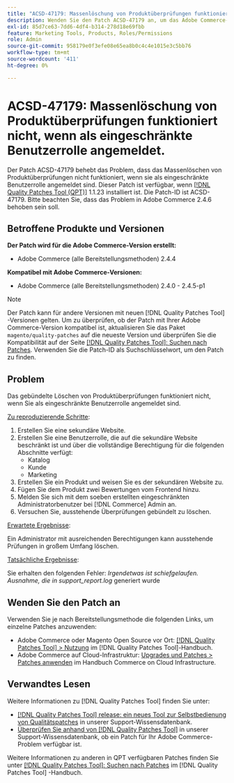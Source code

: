 ```yaml
---
title: "ACSD-47179: Massenlöschung von Produktüberprüfungen funktioniert nicht, wenn als eingeschränkte Benutzerrolle angemeldet."
description: Wenden Sie den Patch ACSD-47179 an, um das Adobe Commerce-Problem zu beheben, bei dem das Massenlöschen von Produktüberprüfungen nicht funktioniert, wenn Sie als eingeschränkte Benutzerrolle angemeldet sind.
exl-id: 85d7ce63-7dd6-4df4-b314-278d18e69fbb
feature: Marketing Tools, Products, Roles/Permissions
role: Admin
source-git-commit: 958179e0f3efe08e65ea8b0c4c4e1015e3c5bb76
workflow-type: tm+mt
source-wordcount: '411'
ht-degree: 0%

---
```


# ACSD-47179: Massenlöschung von Produktüberprüfungen funktioniert nicht, wenn als eingeschränkte Benutzerrolle angemeldet.

Der Patch ACSD-47179 behebt das Problem, dass das Massenlöschen von Produktüberprüfungen nicht funktioniert, wenn sie als eingeschränkte Benutzerrolle angemeldet sind. Dieser Patch ist verfügbar, wenn [[!DNL Quality Patches Tool (QPT)]](/help/announcements/adobe-commerce-announcements/magento-quality-patches-released-new-tool-to-self-serve-quality-patches.md) 1.1.23 installiert ist. Die Patch-ID ist ACSD-47179. Bitte beachten Sie, dass das Problem in Adobe Commerce 2.4.6 behoben sein soll.

## Betroffene Produkte und Versionen

**Der Patch wird für die Adobe Commerce-Version erstellt:**

* Adobe Commerce (alle Bereitstellungsmethoden) 2.4.4

**Kompatibel mit Adobe Commerce-Versionen:**

* Adobe Commerce (alle Bereitstellungsmethoden) 2.4.0 - 2.4.5-p1

>[!NOTE]
>
>Der Patch kann für andere Versionen mit neuen [!DNL Quality Patches Tool] -Versionen gelten. Um zu überprüfen, ob der Patch mit Ihrer Adobe Commerce-Version kompatibel ist, aktualisieren Sie das Paket `magento/quality-patches` auf die neueste Version und überprüfen Sie die Kompatibilität auf der Seite [[!DNL Quality Patches Tool]: Suchen nach Patches](https://experienceleague.adobe.com/tools/commerce-quality-patches/index.html). Verwenden Sie die Patch-ID als Suchschlüsselwort, um den Patch zu finden.

## Problem

Das gebündelte Löschen von Produktüberprüfungen funktioniert nicht, wenn Sie als eingeschränkte Benutzerrolle angemeldet sind.

<u>Zu reproduzierende Schritte</u>:

1. Erstellen Sie eine sekundäre Website.
1. Erstellen Sie eine Benutzerrolle, die auf die sekundäre Website beschränkt ist und über die vollständige Berechtigung für die folgenden Abschnitte verfügt:
   * Katalog
   * Kunde
   * Marketing
1. Erstellen Sie ein Produkt und weisen Sie es der sekundären Website zu.
1. Fügen Sie dem Produkt zwei Bewertungen vom Frontend hinzu.
1. Melden Sie sich mit dem soeben erstellten eingeschränkten Administratorbenutzer bei [!DNL Commerce] Admin an.
1. Versuchen Sie, ausstehende Überprüfungen gebündelt zu löschen.

<u>Erwartete Ergebnisse</u>:

Ein Administrator mit ausreichenden Berechtigungen kann ausstehende Prüfungen in großem Umfang löschen.

<u>Tatsächliche Ergebnisse</u>:

Sie erhalten den folgenden Fehler: _Irgendetwas ist schiefgelaufen. Ausnahme, die in support_report.log_ generiert wurde

## Wenden Sie den Patch an

Verwenden Sie je nach Bereitstellungsmethode die folgenden Links, um einzelne Patches anzuwenden:

* Adobe Commerce oder Magento Open Source vor Ort: [[!DNL Quality Patches Tool] > Nutzung](https://experienceleague.adobe.com/docs/commerce-operations/tools/quality-patches-tool/usage.html) im [!DNL Quality Patches Tool]-Handbuch.
* Adobe Commerce auf Cloud-Infrastruktur: [Upgrades und Patches > Patches anwenden](https://experienceleague.adobe.com/docs/commerce-cloud-service/user-guide/develop/upgrade/apply-patches.html) im Handbuch Commerce on Cloud Infrastructure.

## Verwandtes Lesen

Weitere Informationen zu [!DNL Quality Patches Tool] finden Sie unter:

* [[!DNL Quality Patches Tool] release: ein neues Tool zur Selbstbedienung von Qualitätspatches](/help/announcements/adobe-commerce-announcements/magento-quality-patches-released-new-tool-to-self-serve-quality-patches.md) in unserer Support-Wissensdatenbank.
* [Überprüfen Sie anhand von  [!DNL Quality Patches Tool]](/help/support-tools/patches-available-in-qpt-tool/check-patch-for-magento-issue-with-magento-quality-patches.md) in unserer Support-Wissensdatenbank, ob ein Patch für Ihr Adobe Commerce-Problem verfügbar ist.

Weitere Informationen zu anderen in QPT verfügbaren Patches finden Sie unter [[!DNL Quality Patches Tool]: Suchen nach Patches](https://experienceleague.adobe.com/tools/commerce-quality-patches/index.html) im [!DNL Quality Patches Tool] -Handbuch.
